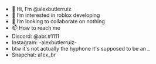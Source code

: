 - 👋 Hi, I’m @alexbutlerruiz
- 👀 I’m interested in roblox developing
- 💞️ I’m looking to collaborate on nothing
- 📫 How to reach me 
- Discord: @abr.#1111 
- Instagram: -alexbutlerruiz-
- btw it's not actually the hyphone it's supposed to be an _ 
- Snapchat: a1ex_br

<!---
alexbutlerruiz/alexbutlerruiz is a ✨ special ✨ repository because its `README.md` (this file) appears on your GitHub profile.
You can click the Preview link to take a look at your changes.
--->
